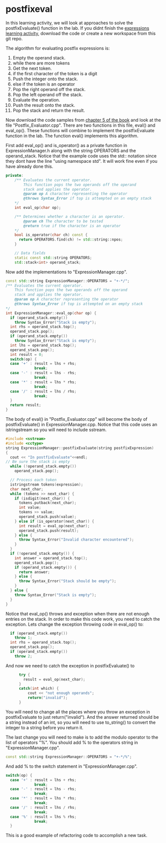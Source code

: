 # postfixeval
In this learning activity, we will look at approaches to solve the postfixEvaluate() function in the lab.  If you didnt finish the [expressions learning activity](https://github.com/BYUCS235/expressions), download the code or create a new workspace from this git repo.

The algorithm for evaluating postfix expressions is:

1. Empty the operand stack.
2. while there are more tokens
3. Get the next token.
4. if the first character of the token is a digit 
5. Push the integer onto the stack. 
6. else if the token is an operator 
7. Pop the right operand off the stack.
8. Pop the left operand off the stack.
9. Evaluate the operation.
10. Push the result onto the stack.
11. Pop the stack and return the result.

Now download the code samples from [chapter 5 of the book](http://bcs.wiley.com/he-bcs/Books?action=chapter&bcsId=2949&itemId=0471467553&chapterId=21529) and look at the file "Postfix_Evaluator.cpp".  There are two functions in this file, eval() and eval_op().  These functions will combine to implement the postfixEvaluate function in the lab.  The function eval() implements this algorithm.

First add eval_op() and is_operator() as a private function in ExpressionManager.h along with the string OPERATORS and the operand_stack.  Notice that the example code uses the std:: notation since they dont have the line "using namespace std".  It will work fine even if you have already done this.

```c++
private:
    /** Evaluates the current operator.
        This function pops the two operands off the operand
        stack and applies the operator.
        @param op A character representing the operator
        @throws Syntax_Error if top is attempted on an empty stack
    */
    int eval_op(char op);

    /** Determines whether a character is an operator.
        @param ch The character to be tested
        @return true if the character is an operator
    */
    bool is_operator(char ch) const {
      return OPERATORS.find(ch) != std::string::npos;
    }

    // Data fields
    static const std::string OPERATORS;
    std::stack<int> operand_stack;
```
Now add the implementations to "ExpressionManager.cpp". 
```c++
const std::string ExpressionManager::OPERATORS = "+-*/";
/** Evaluates the current operator.
    This function pops the two operands off the operand
    stack and applies the operator.
    @param op A character representing the operator
    @throws Syntax_Error if top is attempted on an empty stack
*/
int ExpressionManager::eval_op(char op) {
  if (operand_stack.empty()) 
    throw Syntax_Error("Stack is empty");
  int rhs = operand_stack.top();
  operand_stack.pop();
  if (operand_stack.empty())
    throw Syntax_Error("Stack is empty");
  int lhs = operand_stack.top();
  operand_stack.pop();
  int result = 0;
  switch(op) {
  case '+' : result = lhs + rhs;
             break;
  case '-' : result = lhs - rhs;
             break;
  case '*' : result = lhs * rhs;
             break;
  case '/' : result = lhs / rhs;
             break;
  }
  return result;
}
```
The body of eval() in "Postfix_Evaluator.cpp" will become the body of postfixEvaluate() in ExpressionManager.cpp.  Notice that this code uses an istringstream so you will need to include sstream.
```c++
#include <sstream>
#include <cctype>
string ExpressionManager::postfixEvaluate(string postfixExpression)
{
  cout << "In postfixEvaluate"<<endl;
// Be sure the stack is empty
  while (!operand_stack.empty())
    operand_stack.pop();

  // Process each token
  istringstream tokens(expression);
  char next_char;
  while (tokens >> next_char) {
    if (isdigit(next_char)) {
      tokens.putback(next_char);
      int value;
      tokens >> value;
      operand_stack.push(value);
    } else if (is_operator(next_char)) {
      int result = eval_op(next_char);
      operand_stack.push(result);
    } else {
      throw Syntax_Error("Invalid character encountered");
    }
  }
  if (!operand_stack.empty()) {
    int answer = operand_stack.top();
    operand_stack.pop();
    if (operand_stack.empty()) {
      return answer;
    } else {
      throw Syntax_Error("Stack should be empty");
    }
  } else {
    throw Syntax_Error("Stack is empty");
  }
}
```
Notice that eval_op() throws and exception when there are not enough entries on the stack.  In order to make this code work, you need to catch the exception.  Lets change the exception throwing code in eval_op() to:
```c++
  if (operand_stack.empty()) 
    throw 1;
  int rhs = operand_stack.top();
  operand_stack.pop();
  if (operand_stack.empty())
    throw 2;
```
And now we need to catch the exception in postfixEvaluate() to
```c++
      try {
        result = eval_op(next_char);
      }
      catch(int which) {
          cout << "not enough operands";
          return("invalid");
      }
```
You will need to change all the places where you throw an exception in postfixEvaluate to just return("invalid").  And the answer returned should be a string instead of an int, so you will need to use to_string() to convert the integer to a string before you return it.  

The last change you will need to make is to add the modulo operator to the list of operators "%".  You should add % to the operators string in "ExpressionManager.cpp".
```c++
const std::string ExpressionManager::OPERATORS = "+-*/%";
```

And add % to the switch statement in "ExpressionManager.cpp".
```c++
switch(op) {
  case '+' : result = lhs + rhs;
             break;
  case '-' : result = lhs - rhs;
             break;
  case '*' : result = lhs * rhs;
             break;
  case '/' : result = lhs / rhs;
             break;
  case '%' : result = lhs % rhs;
             break;
  }
```

This is a good example of refactoring code to accomplish a new task.
